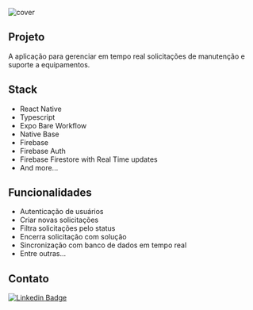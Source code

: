 ![cover](.github/cover.gif?style=flat)


## Projeto
A aplicação para gerenciar em tempo real solicitações de manutenção e suporte a equipamentos.


## Stack

- React Native
- Typescript
- Expo Bare Workflow
- Native Base
- Firebase
- Firebase Auth
- Firebase Firestore with Real Time updates
- And more...


## Funcionalidades

- Autenticação de usuários
- Criar novas solicitações
- Filtra solicitações pelo status
- Encerra solicitação com solução
- Sincronização com banco de dados em tempo real
- Entre outras...

## Contato 
 
[![Linkedin Badge](https://img.shields.io/badge/-Diogo%20Sales%20Teixeira-6633cc?style=flat-square&logo=Linkedin&logoColor=white&link=https://www.linkedin.com/in/rodrigo-gon%C3%A7alves-santana/)](https://www.linkedin.com/in/diogo0602x/) 
</div>
